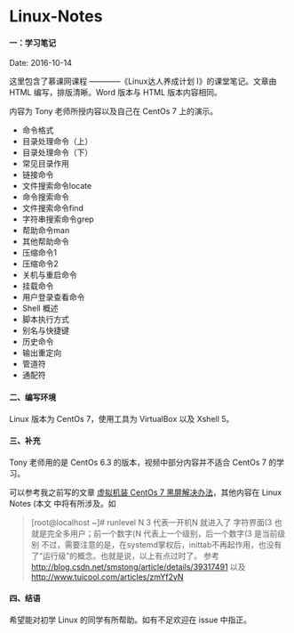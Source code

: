 # Linux-Notes

#### 一：学习笔记

Date: 2016-10-14

这里包含了慕课网课程 ————《Linux达人养成计划 Ⅰ》的课堂笔记。文章由 HTML 编写，排版清晰。Word 版本与 HTML 版本内容相同。

内容为 Tony 老师所授内容以及自己在 CentOs 7 上的演示。

* 命令格式
* 目录处理命令（上）
* 目录处理命令（下）
* 常见目录作用
* 链接命令
* 文件搜索命令locate
* 命令搜索命令
* 文件搜索命令find
* 字符串搜索命令grep
* 帮助命令man
* 其他帮助命令
* 压缩命令1
* 压缩命令2
* 关机与重启命令
* 挂载命令
* 用户登录查看命令
* Shell 概述
* 脚本执行方式
* 别名与快捷键
* 历史命令
* 输出重定向
* 管道符
* 通配符

#### 二、编写环境

Linux 版本为 CentOs 7，使用工具为 VirtualBox 以及 Xshell 5。

#### 三、补充

Tony 老师用的是 CentOs 6.3 的版本，视频中部分内容并不适合 CentOs 7 的学习。

可以参考我之前写的文章 [虚拟机装 CentOs 7 黑屏解决办法](https://gaea2.github.io/2016/10/05/%E8%99%9A%E6%8B%9F%E6%9C%BA%E8%A3%85%20CentOs%207%20%E9%BB%91%E5%B1%8F%E8%A7%A3%E5%86%B3%E5%8A%9E%E6%B3%95/)，其他内容在 Linux Notes (本文 中将有所涉及。如

> [root@localhost ~]# runlevel
N 3
代表一开机N 就进入了 字符界面(3 也就是完全多用户；前一个数字(N 代表上一个级别，后一个数字(3 是当前级别
不过，需要注意的是，在systemd掌权后，inittab不再起作用，也没有了“运行级”的概念。也就是说，以上有点过时了。
参考 http://blog.csdn.net/smstong/article/details/39317491
以及 http://www.tuicool.com/articles/zmYf2yN

#### 四、结语

希望能对初学 Linux 的同学有所帮助。如有不足欢迎在 issue 中指正。
